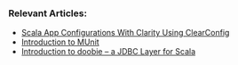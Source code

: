 
### Relevant Articles:
- [Scala App Configurations With Clarity Using ClearConfig](https://www.baeldung.com/scala/clearconfig)
- [Introduction to MUnit](https://www.baeldung.com/scala/munit-introduction)
- [Introduction to doobie – a JDBC Layer for Scala](https://www.baeldung.com/scala/doobie-intro)
